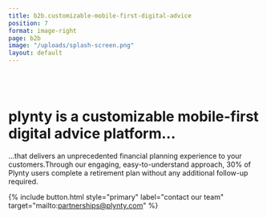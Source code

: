 ```yaml
---
title: b2b.customizable-mobile-first-digital-advice
position: 7
format: image-right
page: b2b
image: "/uploads/splash-screen.png"
layout: default
---
```


<br/><br/>
# plynty is a customizable mobile-first digital advice platform...

...that delivers an unprecedented financial planning experience to your customers.Through our engaging, easy-to-understand approach, 30% of Plynty users complete a retirement plan without any additional follow-up required.

{% include button.html style="primary" label="contact our team" target="mailto:partnerships@plynty.com" %}